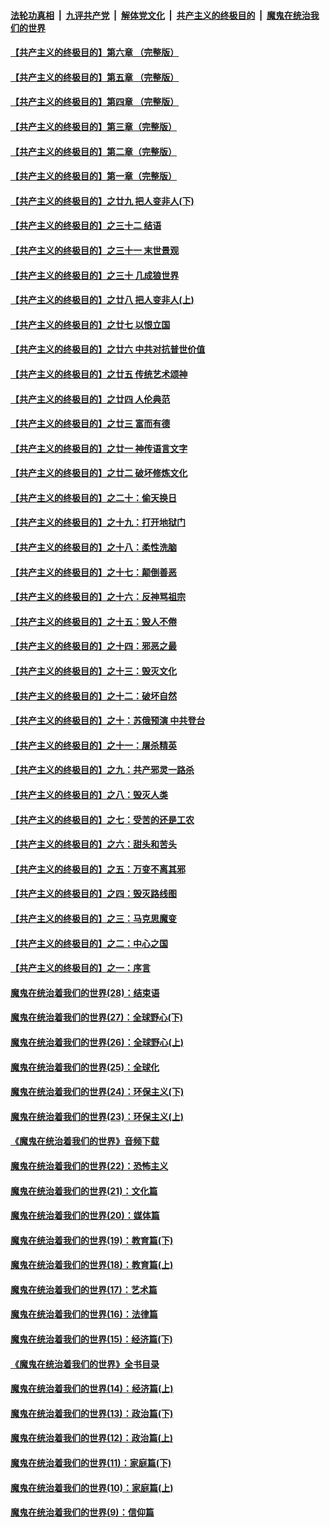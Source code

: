 ####  [法轮功真相](../../../../basic/blob/master/README.md?t=09072300) &nbsp;|&nbsp; [九评共产党](../../../../9ping.md/blob/master/README.md?t=09072300) &nbsp;|&nbsp; [解体党文化](../../../../jtdwh.md/blob/master/README.md?t=09072300)  &nbsp;|&nbsp; [共产主义的终极目的](../../../../gczydzjmd.md/blob/master/README.md?t=09072300) &nbsp;|&nbsp; [魔鬼在统治我们的世界](../../../../mgztzwmdsj.md/blob/master/README.md?t=09072300) 

#### [【共产主义的终极目的】第六章 （完整版）](../pages/nsc422/n11428913.md?t=09072300) 

#### [【共产主义的终极目的】第五章 （完整版）](../pages/nsc422/n11428912.md?t=09072300) 

#### [【共产主义的终极目的】第四章 （完整版）](../pages/nsc422/n11428907.md?t=09072300) 

#### [【共产主义的终极目的】第三章（完整版）](../pages/nsc422/n11428848.md?t=09072300) 

#### [【共产主义的终极目的】第二章（完整版）](../pages/nsc422/n11428831.md?t=09072300) 

#### [【共产主义的终极目的】第一章（完整版）](../pages/nsc422/n11417651.md?t=09072300) 

#### [【共产主义的终极目的】之廿九 把人变非人(下)](../pages/nsc422/n11344140.md?t=09072300) 

#### [【共产主义的终极目的】之三十二 结语](../pages/nsc422/n11360535.md?t=09072300) 

#### [【共产主义的终极目的】之三十一 末世景观](../pages/nsc422/n11351129.md?t=09072300) 

#### [【共产主义的终极目的】之三十 几成狼世界](../pages/nsc422/n11348280.md?t=09072300) 

#### [【共产主义的终极目的】之廿八 把人变非人(上)](../pages/nsc422/n11340492.md?t=09072300) 

#### [【共产主义的终极目的】之廿七 以恨立国](../pages/nsc422/n11336944.md?t=09072300) 

#### [【共产主义的终极目的】之廿六 中共对抗普世价值](../pages/nsc422/n11324785.md?t=09072300) 

#### [【共产主义的终极目的】之廿五 传统艺术颂神](../pages/nsc422/n11296396.md?t=09072300) 

#### [【共产主义的终极目的】之廿四 人伦典范](../pages/nsc422/n11296397.md?t=09072300) 

#### [【共产主义的终极目的】之廿三 富而有德](../pages/nsc422/n11283598.md?t=09072300) 

#### [【共产主义的终极目的】之廿一 神传语言文字](../pages/nsc422/n11263265.md?t=09072300) 

#### [【共产主义的终极目的】之廿二 破坏修炼文化](../pages/nsc422/n11245728.md?t=09072300) 

#### [【共产主义的终极目的】之二十：偷天换日](../pages/nsc422/n11238846.md?t=09072300) 

#### [【共产主义的终极目的】之十九：打开地狱门](../pages/nsc422/n11206376.md?t=09072300) 

#### [【共产主义的终极目的】之十八：柔性洗脑](../pages/nsc422/n11199994.md?t=09072300) 

#### [【共产主义的终极目的】之十七：颠倒善恶](../pages/nsc422/n11179782.md?t=09072300) 

#### [【共产主义的终极目的】之十六：反神骂祖宗](../pages/nsc422/n11166798.md?t=09072300) 

#### [【共产主义的终极目的】之十五：毁人不倦](../pages/nsc422/n11166792.md?t=09072300) 

#### [【共产主义的终极目的】之十四：邪恶之最](../pages/nsc422/n11150249.md?t=09072300) 

#### [【共产主义的终极目的】之十三：毁灭文化](../pages/nsc422/n11135227.md?t=09072300) 

#### [【共产主义的终极目的】之十二：破坏自然](../pages/nsc422/n11135214.md?t=09072300) 

#### [【共产主义的终极目的】之十：苏俄预演 中共登台](../pages/nsc422/n11118424.md?t=09072300) 

#### [【共产主义的终极目的】之十一：屠杀精英](../pages/nsc422/n11118442.md?t=09072300) 

#### [【共产主义的终极目的】之九：共产邪灵一路杀](../pages/nsc422/n11114139.md?t=09072300) 

#### [【共产主义的终极目的】之八：毁灭人类](../pages/nsc422/n11108503.md?t=09072300) 

#### [【共产主义的终极目的】之七：受苦的还是工农](../pages/nsc422/n11101809.md?t=09072300) 

#### [【共产主义的终极目的】之六：甜头和苦头](../pages/nsc422/n11096971.md?t=09072300) 

#### [【共产主义的终极目的】之五：万变不离其邪](../pages/nsc422/n11091285.md?t=09072300) 

#### [【共产主义的终极目的】之四：毁灭路线图](../pages/nsc422/n11086284.md?t=09072300) 

#### [【共产主义的终极目的】之三：马克思魔变](../pages/nsc422/n11061941.md?t=09072300) 

#### [【共产主义的终极目的】之二：中心之国](../pages/nsc422/n11047728.md?t=09072300) 

#### [【共产主义的终极目的】之一：序言](../pages/nsc422/n11086077.md?t=09072300) 

#### [魔鬼在统治着我们的世界(28)：结束语](../pages/nsc422/n10936246.md?t=09072300) 

#### [魔鬼在统治着我们的世界(27)：全球野心(下)](../pages/nsc422/n10928319.md?t=09072300) 

#### [魔鬼在统治着我们的世界(26)：全球野心(上)](../pages/nsc422/n10900318.md?t=09072300) 

#### [魔鬼在统治着我们的世界(25)：全球化](../pages/nsc422/n10788205.md?t=09072300) 

#### [魔鬼在统治着我们的世界(24)：环保主义(下)](../pages/nsc422/n10695307.md?t=09072300) 

#### [魔鬼在统治着我们的世界(23)：环保主义(上)](../pages/nsc422/n10688613.md?t=09072300) 

#### [《魔鬼在统治着我们的世界》音频下载](../pages/nsc422/n10635553.md?t=09072300) 

#### [魔鬼在统治着我们的世界(22)：恐怖主义](../pages/nsc422/n10614727.md?t=09072300) 

#### [魔鬼在统治着我们的世界(21)：文化篇](../pages/nsc422/n10597706.md?t=09072300) 

#### [魔鬼在统治着我们的世界(20)：媒体篇](../pages/nsc422/n10586579.md?t=09072300) 

#### [魔鬼在统治着我们的世界(19)：教育篇(下)](../pages/nsc422/n10564808.md?t=09072300) 

#### [魔鬼在统治着我们的世界(18)：教育篇(上)](../pages/nsc422/n10526970.md?t=09072300) 

#### [魔鬼在统治着我们的世界(17)：艺术篇](../pages/nsc422/n10499093.md?t=09072300) 

#### [魔鬼在统治着我们的世界(16)：法律篇](../pages/nsc422/n10485969.md?t=09072300) 

#### [魔鬼在统治着我们的世界(15)：经济篇(下)](../pages/nsc422/n10469975.md?t=09072300) 

#### [《魔鬼在统治着我们的世界》全书目录](../pages/nsc422/n10464261.md?t=09072300) 

#### [魔鬼在统治着我们的世界(14)：经济篇(上)](../pages/nsc422/n10457370.md?t=09072300) 

#### [魔鬼在统治着我们的世界(13)：政治篇(下)](../pages/nsc422/n10448270.md?t=09072300) 

#### [魔鬼在统治着我们的世界(12)：政治篇(上)](../pages/nsc422/n10444576.md?t=09072300) 

#### [魔鬼在统治着我们的世界(11)：家庭篇(下)](../pages/nsc422/n10440961.md?t=09072300) 

#### [魔鬼在统治着我们的世界(10)：家庭篇(上)](../pages/nsc422/n10435448.md?t=09072300) 

#### [魔鬼在统治着我们的世界(9)：信仰篇](../pages/nsc422/n10432159.md?t=09072300) 

